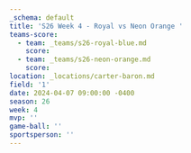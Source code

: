 ```yaml
---
_schema: default
title: 'S26 Week 4 - Royal vs Neon Orange '
teams-score:
  - team: _teams/s26-royal-blue.md
    score:
  - team: _teams/s26-neon-orange.md
    score:
location: _locations/carter-baron.md
field: '1'
date: 2024-04-07 09:00:00 -0400
season: 26
week: 4
mvp: ''
game-ball: ''
sportsperson: ''
---
```

